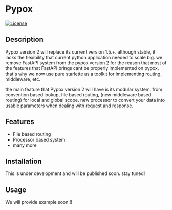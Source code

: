 # Pypox

[![License](https://img.shields.io/badge/license-MIT-blue.svg)](LICENSE)

## Description

Pypox version 2 will replace its current version 1.5.+. although stable, it lacks the flexibility that current python application needed to scale big. we remove FastAPI system from the pypox version 2 for the reason that most of the features that FastAPI brings cant be properly implemented on pypox. that's why we now use pure starlette as a toolkit for implementing routing, middleware, etc.

the main feature that Pypox version 2 will have is its modular system. from convention based lookup, file based routing, (new middleware based routing) for local and global scope. new processor to convert your data into usable parameters when dealing with request and response.

## Features

- File based routing
- Processor based system.
- many more

## Installation

This is under development and will be published soon. stay tuned!

## Usage

We will provide example soon!!!

